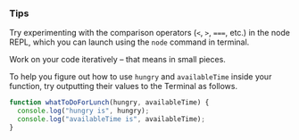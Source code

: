 ### Tips

Try experimenting with the comparison operators (`<`, `>`, `===`, etc.) in the node REPL, which you can launch using the `node` command in terminal.

Work on your code iteratively – that means in small pieces. 

To help you figure out how to use `hungry` and `availableTime` inside your function, try outputting their values to the Terminal as follows.

````javascript
function whatToDoForLunch(hungry, availableTime) {
  console.log("hungry is", hungry);
  console.log("availableTime is", availableTime);
}
````